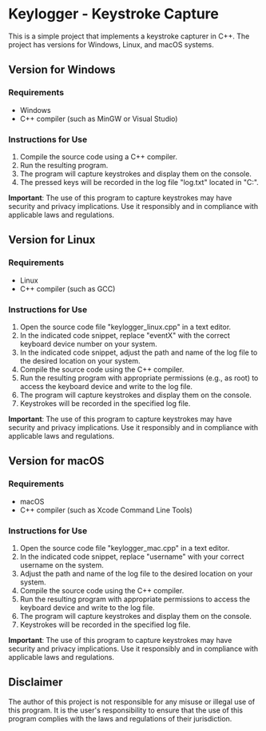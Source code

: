 # Keylogger - Keystroke Capture

This is a simple project that implements a keystroke capturer in C++. The project has versions for Windows, Linux, and macOS systems.

## Version for Windows

### Requirements
- Windows
- C++ compiler (such as MinGW or Visual Studio)

### Instructions for Use
1. Compile the source code using a C++ compiler.
2. Run the resulting program.
3. The program will capture keystrokes and display them on the console.
4. The pressed keys will be recorded in the log file "log.txt" located in "C:\".

**Important**: The use of this program to capture keystrokes may have security and privacy implications. Use it responsibly and in compliance with applicable laws and regulations.

## Version for Linux

### Requirements
- Linux
- C++ compiler (such as GCC)

### Instructions for Use
1. Open the source code file "keylogger_linux.cpp" in a text editor.
2. In the indicated code snippet, replace "eventX" with the correct keyboard device number on your system.
3. In the indicated code snippet, adjust the path and name of the log file to the desired location on your system.
4. Compile the source code using the C++ compiler.
5. Run the resulting program with appropriate permissions (e.g., as root) to access the keyboard device and write to the log file.
6. The program will capture keystrokes and display them on the console.
7. Keystrokes will be recorded in the specified log file.

**Important**: The use of this program to capture keystrokes may have security and privacy implications. Use it responsibly and in compliance with applicable laws and regulations.

## Version for macOS

### Requirements
- macOS
- C++ compiler (such as Xcode Command Line Tools)

### Instructions for Use
1. Open the source code file "keylogger_mac.cpp" in a text editor.
2. In the indicated code snippet, replace "username" with your correct username on the system.
3. Adjust the path and name of the log file to the desired location on your system.
4. Compile the source code using the C++ compiler.
5. Run the resulting program with appropriate permissions to access the keyboard device and write to the log file.
6. The program will capture keystrokes and display them on the console.
7. Keystrokes will be recorded in the specified log file.

**Important**: The use of this program to capture keystrokes may have security and privacy implications. Use it responsibly and in compliance with applicable laws and regulations.

## Disclaimer

The author of this project is not responsible for any misuse or illegal use of this program. It is the user's responsibility to ensure that the use of this program complies with the laws and regulations of their jurisdiction.
